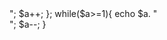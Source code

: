 <?php
// crea un programa que muestre en pantalla del 1 al 20(incrmento y decremento)
$a=1;

while($a<=20){
    echo $a."<br>";
    $a++;
};
while($a>=1){
    echo $a. "<br>";
    $a--;

}
